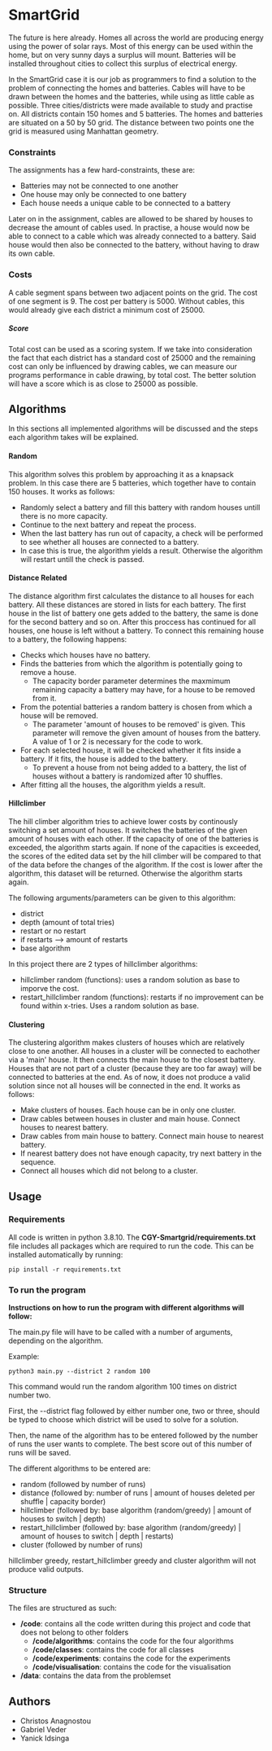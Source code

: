 # SmartGrid

The future is here already. Homes all across the world are producing energy using the power of solar rays.
Most of this energy can be used within the home, but on very sunny days a surplus will mount.
Batteries will be installed throughout cities to collect this surplus of electrical energy.

In the SmartGrid case it is our job as programmers to find a solution to the problem of connecting the homes and batteries.
Cables will have to be drawn between the homes and the batteries, while using as little cable as possible.
Three cities/districts were made available to study and practise on. All districts contain 150 homes and 5 batteries.
The homes and batteries are situated on a 50 by 50 grid. The distance between two points one the grid
is measured using Manhattan geometry.

### Constraints

The assignments has a few hard-constraints, these are:

- Batteries may not be connected to one another
- One house may only be connected to one battery
- Each house needs a unique cable to be connected to a battery

Later on in the assignment, cables are allowed to be shared by houses to decrease the amount of cables used.
In practise, a house would now be able to connect to a cable which was already connected to a battery.
Said house would then also be connected to the battery, without having to draw its own cable.

### Costs

A cable segment spans between two adjacent points on the grid. The cost of one segment is 9.
The cost per battery is 5000. Without cables, this would already give each district a minimum cost of 25000.

##### Score

Total cost can be used as a scoring system. If we take into consideration the fact that each district
has a standard cost of 25000 and the remaining cost can only be influenced by drawing cables, we can measure 
our programs performance in cable drawing, by total cost. The better solution will have a score which is 
as close to 25000 as possible.

## Algorithms

In this sections all implemented algorithms will be discussed and the steps each algorithm takes will be explained.

#### Random

This algorithm solves this problem by approaching it as a knapsack problem.
In this case there are 5 batteries, which together have to contain 150 houses.
It works as follows:

- Randomly select a battery and fill this battery with random houses untill there is no more capacity.
- Continue to the next battery and repeat the process.
- When the last battery has run out of capacity, a check will be performed to see whether all houses are connected to a battery. 
- In case this is true, the algorithm yields a result. Otherwise the algorithm will restart untill the check is passed.

#### Distance Related

The distance algorithm first calculates the distance to all houses for each battery. All these distances are stored in lists for each battery. The first house in the list of battery one gets added to the battery, the same is done for the second battery and so on. After this proccess has continued for all houses, one house is left without a battery. To connect this remaining house to a battery, the following happens:

- Checks which houses have no battery.
- Finds the batteries from which the algorithm is potentially going to remove a house.
    - The capacity border parameter determines the maxmimum remaining capacity a battery may have, for a house to be removed from it.
- From the potential batteries a random battery is chosen from which a house will be removed.
    - The parameter 'amount of houses to be removed' is given. This parameter will remove the given amount of houses from the battery. A value of 1 or 2 is necessary for the code to work.
- For each selected house, it will be checked whether it fits inside a battery. If it fits, the house is added to the battery. 
    - To prevent a house from not being added to a battery, the list of houses without a battery is randomized after 10 shuffles.
- After fitting all the houses, the algorithm yields a result.

#### Hillclimber

The hill climber algorithm tries to achieve lower costs by continously switching a set amount of houses. It switches the batteries of the given amount of houses with each other. If the capacity of one of the batteries is exceeded, the algorithm starts again. If none of the capacities is exceeded, the scores of the edited data set by the hill climber will be compared to that of the data before the changes of the algorithm. If the cost is lower after the algorithm, this dataset will be returned. Otherwise the algorithm starts again. 

The following arguments/parameters can be given to this algorithm:
- district
- depth (amount of total tries)
- restart or no restart
- if restarts --> amount of restarts
- base algorithm

In this project there are 2 types of hillclimber algorithms:
- hillclimber random (functions):
    uses a random solution as base to imporve the cost.
- restart_hillclimber random (functions): 
    restarts if no improvement can be found within x-tries. Uses a random solution as base.


#### Clustering

The clustering algorithm makes clusters of houses which are relatively close to one another. All houses in a cluster will
be connected to eachother via a 'main' house. It then connects the main house to the closest battery. Houses that are not part of a cluster (because they are too far away) will be connected to batteries at the end. As of now, it does not produce a valid solution since not all houses will be connected in the end. It works as follows:

- Make clusters of houses. Each house can be in only one cluster.
- Draw cables between houses in cluster and main house. Connect houses to nearest battery.
- Draw cables from main house to battery. Connect main house to nearest battery.
- If nearest battery does not have enough capacity, try next battery in the sequence.
- Connect all houses which did not belong to a cluster.

## Usage

### Requirements

All code is written in python 3.8.10. The **CGY-Smartgrid/requirements.txt** file includes all packages which are required to run the code.
This can be installed automatically by running:

```
pip install -r requirements.txt
```

### To run the program

**Instructions on how to run the program with different algorithms will follow:**

The main.py file will have to be called with a number of arguments, depending on the algorithm.

Example:

```
python3 main.py --district 2 random 100
```

This command would run the random algorithm 100 times on district number two.

First, the --district flag followed by either number one, two or three, should be typed 
to choose which district will be used to solve for a solution.

Then, the name of the algorithm has to be entered followed by the number of runs the user
wants to complete. The best score out of this number of runs will be saved.

The different algorithms to be entered are:

- random (followed by number of runs)
- distance (followed by: number of runs | amount of houses deleted per shuffle | capacity border)
- hillclimber (followed by: base algorithm (random/greedy) | amount of houses to switch | depth)
- restart_hillclimber (followed by: base algorithm (random/greedy) | amount of houses to switch | depth | restarts)
- cluster (followed by number of runs)

hillclimber greedy, restart_hillclimber greedy and cluster algorithm will not produce valid outputs.

### Structure

The files are structured as such:

- **/code**: contains all the code written during this project and code that does not belong to other folders
    - **/code/algorithms**: contains the code for the four algorithms
    - **/code/classes**: contains the code for all classes
    - **/code/experiments**: contains the code for the experiments
    - **/code/visualisation**: contains the code for the visualisation
- **/data**: contains the data from the problemset

## Authors

- Christos Anagnostou
- Gabriel Veder
- Yanick Idsinga
